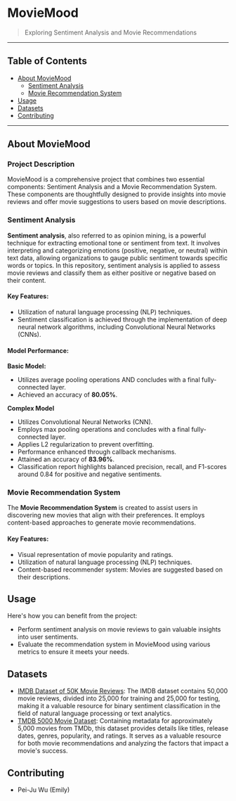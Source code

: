 # MovieMood

> Exploring Sentiment Analysis and Movie Recommendations

---

## Table of Contents

- [About MovieMood](#about-moviemood)
  - [Sentiment Analysis](#sentiment-analysis)
  - [Movie Recommendation System](#movie-recommendation-system)
- [Usage](#usage)
- [Datasets](#datasets)
- [Contributing](#contributing)

---

## About MovieMood

### Project Description

MovieMood is a comprehensive project that combines two essential components: Sentiment Analysis and a Movie Recommendation System. These components are thoughtfully designed to provide insights into movie reviews and offer movie suggestions to users based on movie descriptions.

### Sentiment Analysis

**Sentiment analysis**, also referred to as opinion mining, is a powerful technique for extracting emotional tone or sentiment from text. It involves interpreting and categorizing emotions (positive, negative, or neutral) within text data, allowing organizations to gauge public sentiment towards specific words or topics. In this repository, sentiment analysis is applied to assess movie reviews and classify them as either positive or negative based on their content.

#### Key Features:

- Utilization of natural language processing (NLP) techniques.
- Sentiment classification is achieved through the implementation of deep neural network algorithms, including Convolutional Neural Networks (CNNs).

#### Model Performance:

**Basic Model:**
- Utilizes average pooling operations AND concludes with a final fully-connected layer.
- Achieved an accuracy of **80.05%**. 

**Complex Model**
- Utilizes Convolutional Neural Networks (CNN).
- Employs max pooling operations and concludes with a final fully-connected layer.
- Applies L2 regularization to prevent overfitting.
- Performance enhanced through callback mechanisms.
- Attained an accuracy of **83.96%**.
- Classification report highlights balanced precision, recall, and F1-scores around 0.84 for positive and negative sentiments.

### Movie Recommendation System

The **Movie Recommendation System** is created to assist users in discovering new movies that align with their preferences. It employs content-based approaches to generate movie recommendations.

#### Key Features:

- Visual representation of movie popularity and ratings.
- Utilization of natural language processing (NLP) techniques.
- Content-based recommender system: Movies are suggested based on their descriptions.

## Usage

Here's how you can benefit from the project:

- Perform sentiment analysis on movie reviews to gain valuable insights into user sentiments.
- Evaluate the recommendation system in MovieMood using various metrics to ensure it meets your needs.

## Datasets

- [IMDB Dataset of 50K Movie Reviews](https://www.kaggle.com/datasets/lakshmi25npathi/imdb-dataset-of-50k-movie-reviews/data): The IMDB dataset contains 50,000 movie reviews, divided into 25,000 for training and 25,000 for testing, making it a valuable resource for binary sentiment classification in the field of natural language processing or text analytics.
- [TMDB 5000 Movie Dataset](https://www.kaggle.com/datasets/tmdb/tmdb-movie-metadata): Containing metadata for approximately 5,000 movies from TMDb, this dataset provides details like titles, release dates, genres, popularity, and ratings. It serves as a valuable resource for both movie recommendations and analyzing the factors that impact a movie's success.

## Contributing

- Pei-Ju Wu (Emily)
